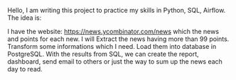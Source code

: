 Hello, I am writing this project to practice my skills in Python, SQL, Airflow. The idea is:

I have the website: https://news.ycombinator.com/news which the news and points for each new.
I will Extract the news having more than 99 points.
Transform some informations which I need.
Load them into database in PostgreSQL.
With the results from SQL, we can create the report, dashboard, send email to others or just the way to sum up the news each day to read.

